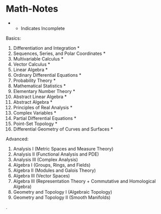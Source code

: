 # Math-Notes


* - Indicates Incomplete


Basics:
1. Differentiation and Integration *
2. Sequences, Series, and Polar Coordinates *
3. Multivariable Calculus *
5. Vector Calculus *
6. Linear Algebra *
7. Ordinary Differential Equations *
9. Probability Theory *
10. Mathematical Statistics *
1. Elementary Number Theory *
2. Abstract Linear Algebra  *
3. Abstract Algebra *
6. Principles of Real Analysis *
9. Complex Variables *
11. Partial Differential Equations *
12. Point-Set Topology *
14. Differential Geometry of Curves and Surfaces *


Advanced:
1. Analysis I (Metric Spaces and Measure Theory)
2. Analysis II (Functional Analysis and PDE)
3. Analysis III (Complex Analysis)
4. Algebra I (Groups, Rings, and Fields)
5. Algebra II (Modules and Galois Theory)
6. Algebra III (Vector Spaces)
7. Algebra III (Representation Theory + Commutative and Homological Algebra)
8. Geometry and Topology I (Algebraic Topology)
9. Geometry and Topology II (Smooth Manifolds)







   











       

    
  .   













